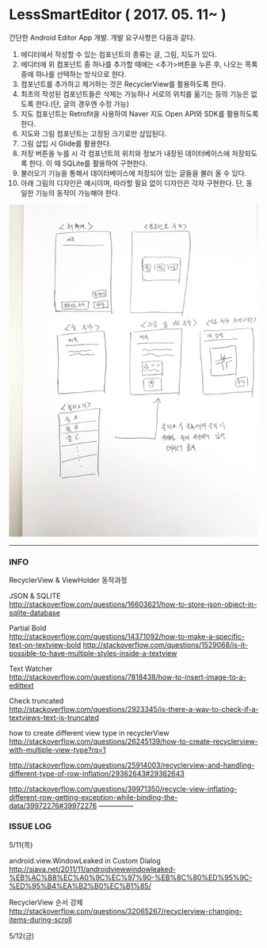 # LessSmartEditor ( 2017. 05. 11~ )

간단한 Android Editor App 개발. 개발 요구사항은 다음과 같다.

1.	에디터에서 작성할 수 있는 컴포넌트의 종류는 글, 그림, 지도가 있다.
2.	에디터에 위 컴포넌트 중 하나를 추가할 때에는 <추가>버튼을 누른 후, 나오는 목록 중에 하나를 선택하는 방식으로 한다.
3.	컴포넌트를 추가하고 제거하는 것은 RecyclerView를 활용하도록 한다.
4.	최초의 작성된 컴포넌트들은 삭제는 가능하나 서로의 위치를 옮기는 등의 기능은 없도록 한다.(단, 글의 경우엔 수정 가능)
5.	지도 컴포넌트는 Retrofit을 사용하여 Naver 지도 Open API와 SDK를 활용하도록 한다.
6.	지도와 그림 컴포넌트는 고정된 크기로만 삽입된다.
7.	그림 삽입 시 Glide를 활용한다.
8.	저장 버튼을 누를 시 각 컴포넌트의 위치와 정보가 내장된 데이터베이스에 저장되도록 한다. 이 때 SQLite를 활용하여 구현한다.
9.	불러오기 기능을 통해서 데이터베이스에 저장되어 있는 글들을 불러 올 수 있다.
10.	아래 그림의 디자인은 예시이며, 따라할 필요 없이 디자인은 각자 구현한다. 단, 동일한 기능의 동작이 가능해야 한다.

<img src="example.png">

-------------

### INFO

RecyclerView & ViewHolder 동작과정

JSON & SQLITE<br>
http://stackoverflow.com/questions/16603621/how-to-store-json-object-in-sqlite-database

Partial Bold<br>
http://stackoverflow.com/questions/14371092/how-to-make-a-specific-text-on-textview-bold
http://stackoverflow.com/questions/1529068/is-it-possible-to-have-multiple-styles-inside-a-textview

Text Watcher<br>
http://stackoverflow.com/questions/7818438/how-to-insert-image-to-a-edittext

Check truncated<br>
http://stackoverflow.com/questions/2923345/is-there-a-way-to-check-if-a-textviews-text-is-truncated


how to create different view type in recyclerView<br>
http://stackoverflow.com/questions/26245139/how-to-create-recyclerview-with-multiple-view-type?rq=1

http://stackoverflow.com/questions/25914003/recyclerview-and-handling-different-type-of-row-inflation/29362643#29362643

http://stackoverflow.com/questions/39971350/recycle-view-inflating-different-row-getting-exception-while-binding-the-data/39972276#39972276
—————

### ISSUE LOG

5/11(목)

android.view.WindowLeaked in Custom Dialog<br>
http://sjava.net/2011/11/androidviewwindowleaked-%EB%AC%B8%EC%A0%9C%EC%97%90-%EB%8C%80%ED%95%9C-%ED%95%B4%EA%B2%B0%EC%B1%85/

RecyclerView 순서 강제<br>
http://stackoverflow.com/questions/32065267/recyclerview-changing-items-during-scroll

5/12(금)

